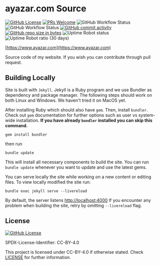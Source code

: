 
# ayazar.com Source

[![GitHub License](https://img.shields.io/github/license/alperyazar/www.svg?style=flat)](https://creativecommons.org/licenses/by/4.0/)
[![PRs Welcome](https://img.shields.io/badge/PRs-welcome-brightgreen.svg?style=flat)](http://makeapullrequest.com)
![GitHub Workflow Status](https://img.shields.io/github/workflow/status/alperyazar/www/full-check?label=Full%20Check)
![GitHub Workflow Status](https://img.shields.io/github/workflow/status/alperyazar/www/deploy?label=Deploy)
[![GitHub commit activity](https://img.shields.io/github/commit-activity/m/alperyazar/www.svg)](https://github.com/alperyazar/www/graphs/commit-activity)
[![GitHub repo size in bytes](https://img.shields.io/github/repo-size/alperyazar/www.svg)](https://github.com/alperyazar/www)
![Uptime Robot status](https://img.shields.io/uptimerobot/status/m784066757-5d6b061dfaf9531f911b85ca.svg)
![Uptime Robot ratio (30 days)](https://img.shields.io/uptimerobot/ratio/m784066757-5d6b061dfaf9531f911b85ca.svg)

[https://www.ayazar.com](https://www.ayazar.com)

Source code of my website. If you wish you can contribute through pull request.

## Building Locally

Site is built with `Jekyll`. Jekyll is a Ruby program and we use Bundler as
dependency and package manager. The following steps should work on both Linux
and Windows. We haven't tried it on MacOS yet.

After installing Ruby which should also have `gem`. Then, install `bundler`.
Check out `gem` documentation for further options such as user vs system-wide
installation. **If you have already `bundler` installed you can skip this
command.**

```text
gem install bundler
```

then run

```text
bundle update
```

This will install all necessary components to build the site. You can run
`bundle update` whenever you want to update and use the latest gems.

You can serve locally the site while working on a new content or editing files.
To view locally modified the site run:

```text
bundle exec jekyll serve --livereload
```

By default, the server listens [http://localhost:4000](http://localhost:4000)
If you encounter any problem when building the site, retry by omitting
`--livereload` flag.

## License

[![GitHub License](https://img.shields.io/github/license/alperyazar/www.svg?style=flat)](https://creativecommons.org/licenses/by/4.0/)

SPDX-License-Identifier: CC-BY-4.0

This project is licensed under CC-BY-4.0 if otherwise stated.
Check [LICENSE](LICENSE) for further information.
